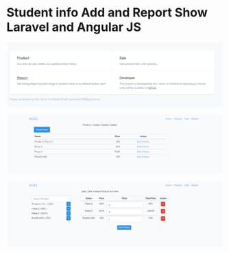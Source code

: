 # Student info Add and Report Show Laravel and Angular JS


![Figure 1](https://github.com/haruncse/klctest/blob/master/home.png)


![Figure 2](https://github.com/haruncse/klctest/blob/master/product.png)


![Figure 3](https://github.com/haruncse/klctest/blob/master/sale.png)
